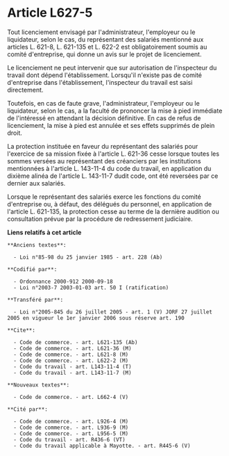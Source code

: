 # Article L627-5

Tout licenciement envisagé par l'administrateur, l'employeur ou le liquidateur, selon le cas, du représentant des salariés
mentionné aux articles L. 621-8, L. 621-135 et L. 622-2 est obligatoirement soumis au comité d'entreprise, qui donne un avis
sur le projet de licenciement.

Le licenciement ne peut intervenir que sur autorisation de l'inspecteur du travail dont dépend l'établissement. Lorsqu'il
n'existe pas de comité d'entreprise dans l'établissement, l'inspecteur du travail est saisi directement.

Toutefois, en cas de faute grave, l'administrateur, l'employeur ou le liquidateur, selon le cas, a la faculté de prononcer la
mise à pied immédiate de l'intéressé en attendant la décision définitive. En cas de refus de licenciement, la mise à pied est
annulée et ses effets supprimés de plein droit.

La protection instituée en faveur du représentant des salariés pour l'exercice de sa mission fixée à l'article L. 621-36
cesse lorsque toutes les sommes versées au représentant des créanciers par les institutions mentionnées à l'article L.
143-11-4 du code du travail, en application du dixième alinéa de l'article L. 143-11-7 dudit code, ont été reversées par ce
dernier aux salariés.

Lorsque le représentant des salariés exerce les fonctions du comité d'entreprise ou, à défaut, des délégués du personnel, en
application de l'article L. 621-135, la protection cesse au terme de la dernière audition ou consultation prévue par la
procédure de redressement judiciaire.

**Liens relatifs à cet article**

	**Anciens textes**:

	  - Loi n°85-98 du 25 janvier 1985 - art. 228 (Ab)

	**Codifié par**:

	  - Ordonnance 2000-912 2000-09-18
	  - Loi n°2003-7 2003-01-03 art. 50 I (ratification)

	**Transféré par**:

	  - Loi n°2005-845 du 26 juillet 2005 - art. 1 (V) JORF 27 juillet 2005 en vigueur le 1er janvier 2006 sous réserve art. 190

	**Cite**:

	  - Code de commerce. - art. L621-135 (Ab)
	  - Code de commerce. - art. L621-36 (M)
	  - Code de commerce. - art. L621-8 (M)
	  - Code de commerce. - art. L622-2 (M)
	  - Code du travail - art. L143-11-4 (T)
	  - Code du travail - art. L143-11-7 (M)

	**Nouveaux textes**:

	  - Code de commerce. - art. L662-4 (V)

	**Cité par**:

	  - Code de commerce. - art. L926-4 (M)
	  - Code de commerce. - art. L936-9 (M)
	  - Code de commerce. - art. L956-5 (M)
	  - Code du travail - art. R436-6 (VT)
	  - Code du travail applicable à Mayotte. - art. R445-6 (V)
